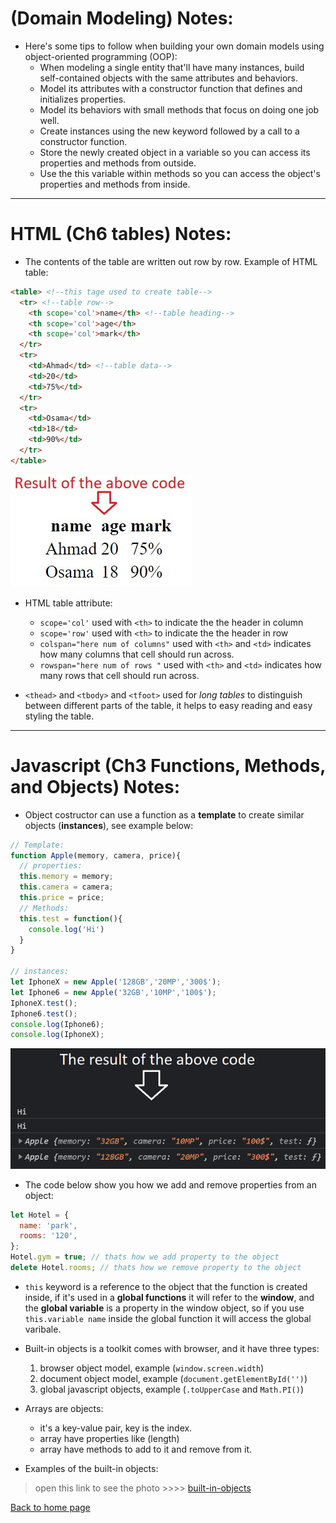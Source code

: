 # **(Domain Modeling) Notes:**

+ Here's some tips to follow when building your own domain models using object-oriented programming (OOP):
  + When modeling a single entity that'll have many instances, build self-contained objects with the same attributes and behaviors.
  + Model its attributes with a constructor function that defines and initializes properties.
  + Model its behaviors with small methods that focus on doing one job well.
  + Create instances using the new keyword followed by a call to a constructor function.
  + Store the newly created object in a variable so you can access its properties and methods from outside.
  + Use the this variable within methods so you can access the object's properties and methods from inside.

---
# **HTML (Ch6 tables) Notes:**

+ The contents of the table are written out row by row. Example of HTML table:

```html
<table> <!--this tage used to create table-->
  <tr> <!--table row-->
    <th scope='col'>name</th> <!--table heading-->
    <th scope='col'>age</th>
    <th scope='col'>mark</th>
  </tr>
  <tr>
    <td>Ahmad</td> <!--table data-->
    <td>20</td>
    <td>75%</td>
  </tr>
  <tr>
    <td>Osama</td>
    <td>18</td>
    <td>90%</td>
  </tr>
</table>
```
![table](img/table.jpg)

+ HTML table attribute:
  + `scope='col'` used with `<th>` to indicate the the header in column
  + `scope='row'` used with `<th>` to indicate the the header in row
  + `colspan="here num of columns"` used with `<th>` and `<td>` indicates how many columns that cell should run across.
  + `rowspan="here num of rows "` used with `<th>` and `<td>` indicates how many rows that cell should run across.

+ `<thead>` and `<tbody>` and `<tfoot>` used for *long tables* to distinguish between different parts of the table, it helps to easy reading and easy styling the table.

---
# **Javascript (Ch3 Functions, Methods, and Objects) Notes:**

+ Object costructor can use a function as a **template** to create similar objects (**instances**), see example below:
```javascript
// Template:
function Apple(memory, camera, price){
  // properties:
  this.memory = memory;
  this.camera = camera;
  this.price = price;
  // Methods:
  this.test = function(){
    console.log('Hi')
  }
}

// instances:
let IphoneX = new Apple('128GB','20MP','300$');
let Iphone6 = new Apple('32GB','10MP','100$');
IphoneX.test();
Iphone6.test();
console.log(Iphone6);
console.log(IphoneX);
```
![constructorObject](img/constructorObject.png)

+ The code below show you how we add and remove properties from an object:
```javascript
let Hotel = {
  name: 'park',
  rooms: '120',
};
Hotel.gym = true; // thats how we add property to the object
delete Hotel.rooms; // thats how we remove property to the object
```
+ `this` keyword is a reference to the object that the function is created inside, if it's used in a **global functions** it will refer to the **window**, and the **global variable** is a property in the window object, so if you use `this.variable name` inside the global function it will access the global varibale.

+ Built-in objects is a toolkit comes with browser, and it have three types:
  1. browser object model, example (`window.screen.width`)
  1. document object model, example (`document.getElementById('')`)
  1. global javascript objects, example (`.toUpperCase` and `Math.PI()`)

+ Arrays are objects:
  + it's a key-value pair, key is the index.
  + array have properties like (length)
  + array have methods to add to it and remove from it.

+ Examples of the built-in objects:
> open this link to see the photo >>>> 
[built-in-objects](https://drive.google.com/file/d/19H2MlFer5cLK9oJfJG8fWRTz6o9HtKpV/view?usp=sharing)



[Back to home page](../README.md)